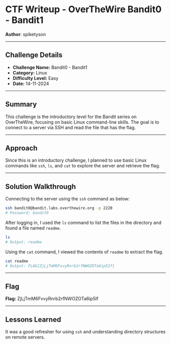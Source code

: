 # CTF Writeup - **OverTheWire Bandit0 - Bandit1**

**Author**: spiketyson 

---

## Challenge Details

- **Challenge Name:** Bandit0 - Bandit1
- **Category:** Linux
- **Difficulty Level:** Easy
- **Date:** 14-11-2024

---

## Summary

This challenge is the introductory level for the Bandit series on OverTheWire, focusing on basic Linux command-line skills. The goal is to connect to a server via SSH and read the file that has the flag.

---

## Approach

Since this is an introductory challenge, I planned to use basic Linux commands like `ssh`, `ls`, and `cat` to explore the server and retrieve the flag.

---

## Solution Walkthrough

Connecting to the server using the `ssh` command as below:

```bash
ssh bandit0@bandit.labs.overthewire.org -p 2220
# Password: bandit0
```

After logging in, I used the `ls` command to list the files in the directory and found a file named `readme`.

```bash
ls
# Output: readme
```

Using the `cat` command, I viewed the contents of `readme` to extract the flag.

```bash
cat readme
# Output: FLAG{ZjLjTmM6FvvyRnrb2rfNWOZOTa6ip5If}
```

---

## Flag

**Flag:** ZjLjTmM6FvvyRnrb2rfNWOZOTa6ip5If

---

## Lessons Learned

It was a good refresher for using `ssh` and understanding directory structures on remote servers.
